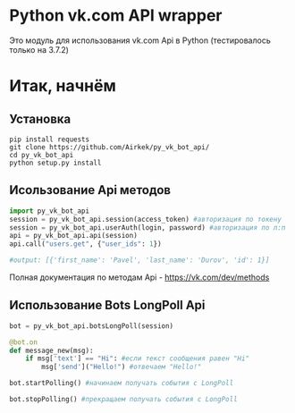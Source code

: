 Python vk.com API wrapper
=========================

Это модуль для использования vk.com Api в Python (тестировалось только на 3.7.2)

Итак, начнём
==========

Установка
-------

```console
pip install requests
git clone https://github.com/Airkek/py_vk_bot_api/
cd py_vk_bot_api
python setup.py install
```

Исользование Api методов
-----

```python
import py_vk_bot_api
session = py_vk_bot_api.session(access_token) #авторизация по токену
session = py_vk_bot_api.userAuth(login, password) #авторизация по л:п
api = py_vk_bot_api.api(session)
api.call("users.get", {"user_ids": 1})

#output: [{'first_name': 'Pavel', 'last_name': 'Durov', 'id': 1}]
```

Полная документация по методам Api - https://vk.com/dev/methods

Использование Bots LongPoll Api
-----

```python
bot = py_vk_bot_api.botsLongPoll(session)

@bot.on
def message_new(msg):
    if msg['text'] == "Hi": #если текст сообщения равен "Hi"
        msg['send']("Hello!") #отвечаем "Hello!"

bot.startPolling() #начинаем получать события с LongPoll

bot.stopPolling() #прекращаем получать события с LongPoll
```
